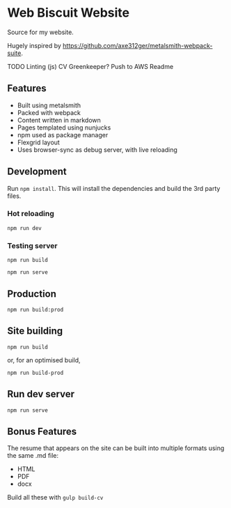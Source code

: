 # Web Biscuit Website

Source for my website.

Hugely inspired by https://github.com/axe312ger/metalsmith-webpack-suite.


TODO
Linting (js)
CV 
Greenkeeper?
Push to AWS
Readme

## Features
- Built using metalsmith
- Packed with webpack
- Content written in markdown
- Pages templated using nunjucks
- npm used as package manager
- Flexgrid layout
- Uses browser-sync as debug server, with live reloading

## Development

Run `npm install`. This will install the dependencies and build the 3rd party files.

### Hot reloading

`npm run dev`

### Testing server

`npm run build`

`npm run serve`

## Production

`npm run build:prod`


## Site building
`npm run build`

or, for an optimised build, 

`npm run build-prod`

## Run dev server

`npm run serve`

## Bonus Features
The resume that appears on the site can be built into multiple formats using the same .md file:
- HTML
- PDF
- docx

Build all these with `gulp build-cv`